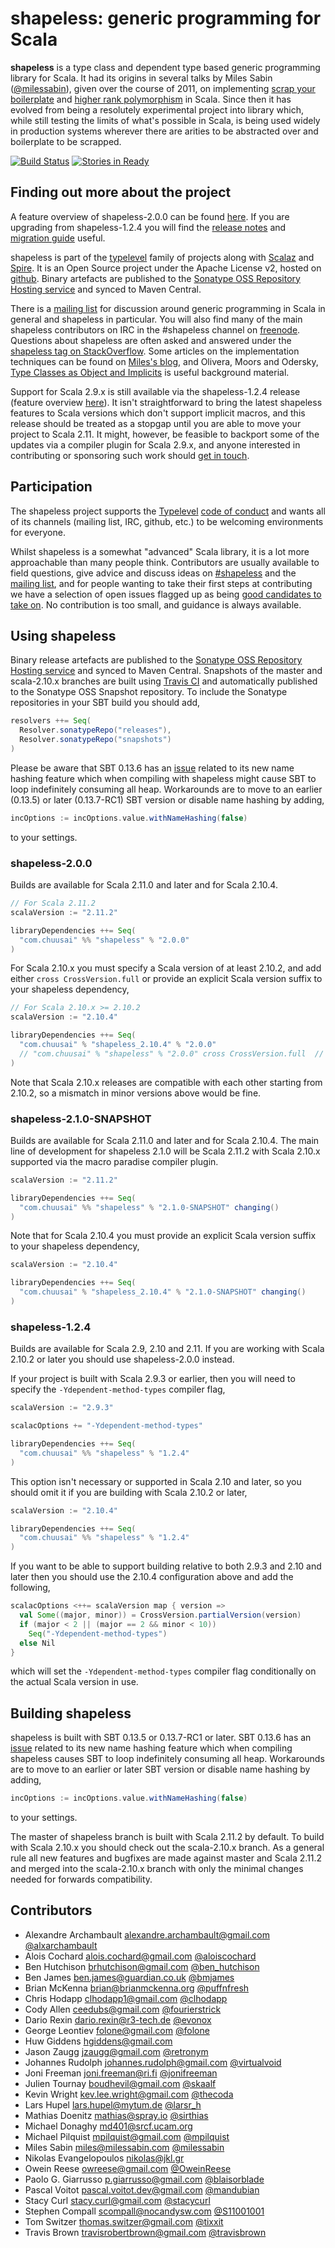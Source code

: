 # shapeless: generic programming for Scala

**shapeless** is a type class and dependent type based generic programming library for Scala. It had its origins in
several talks by Miles Sabin ([@milessabin][milessabin]), given over the course of 2011, on implementing [scrap your
boilerplate][syb] and [higher rank polymorphism][higherrank] in Scala. Since then it has evolved from being a resolutely
experimental project into library which, while still testing the limits of what's possible in Scala, is being used
widely in production systems wherever there are arities to be abstracted over and boilerplate to be scrapped. 

[![Build Status](https://api.travis-ci.org/milessabin/shapeless.png?branch=scala-2.10.x)](https://travis-ci.org/milessabin/shapeless)
[![Stories in Ready](https://badge.waffle.io/milessabin/shapeless.png?label=Ready)](https://waffle.io/milessabin/shapeless)

## Finding out more about the project

A feature overview of shapeless-2.0.0 can be found [here][features200]. If you are upgrading from shapeless-1.2.4 you
will find the [release notes][relnotes] and [migration guide][migration] useful.

shapeless is part of the [typelevel][] family of projects along with [Scalaz][scalaz] and [Spire][spire]. It is an Open
Source project under the Apache License v2, hosted on [github][source]. Binary artefacts are published to the [Sonatype
OSS Repository Hosting service][sonatype] and synced to Maven Central.

There is a [mailing list][group] for discussion around generic programming in Scala in general and shapeless in
particular. You will also find many of the main shapeless contributors on IRC in the #shapeless channel on
[freenode][irc]. Questions about shapeless are often asked and answered under the [shapeless tag on StackOverflow][so].
Some articles on the implementation techniques can be found on [Miles's blog][blog], and Olivera, Moors and Odersky,
[Type Classes as Object and Implicits][tcoi] is useful background material.

Support for Scala 2.9.x is still available via the shapeless-1.2.4 release (feature overview [here][features124]). It
isn't straightforward to bring the latest shapeless features to Scala versions which don't support implicit macros, and
this release should be treated as a stopgap until you are able to move your project to Scala 2.11. It might, however, be
feasible to backport some of the updates via a compiler plugin for Scala 2.9.x, and anyone interested in contributing or
sponsoring such work should [get in touch](mailto:miles@milessabin.com).

[features200]: https://github.com/milessabin/shapeless/wiki/Feature-overview:-shapeless-2.0.0
[features124]: https://github.com/milessabin/shapeless/wiki/Feature-overview:-shapeless-1.2.4
[relnotes]: https://github.com/milessabin/shapeless/wiki/Release-notes:-shapeless-2.0.0
[migration]: https://github.com/milessabin/shapeless/wiki/Migration-guide:-shapeless-1.2.4-to-2.0.0 
[milessabin]: https://twitter.com/milessabin
[syb]: http://research.microsoft.com/en-us/um/people/simonpj/papers/hmap/
[higherrank]: http://www.cs.rutgers.edu/~ccshan/cs252/usage.pdf
[typelevel]: http://typelevel.org/
[scalaz]: https://github.com/scalaz/scalaz
[spire]: https://github.com/non/spire
[tcoi]: http://ropas.snu.ac.kr/~bruno/papers/TypeClasses.pdf
[source]: https://github.com/milessabin/shapeless
[sonatype]: https://oss.sonatype.org/index.html#nexus-search;quick~shapeless
[wiki]: https://github.com/milessabin/shapeless/wiki
[group]: https://groups.google.com/group/shapeless-dev
[so]: http://stackoverflow.com/questions/tagged/shapeless
[irc]: http://freenode.net/
[blog]: http://www.chuusai.com/blog

## Participation

The shapeless project supports the [Typelevel][typelevel] [code of conduct][codeofconduct] and wants all of its
channels (mailing list, IRC, github, etc.) to be welcoming environments for everyone.

Whilst shapeless is a somewhat "advanced" Scala library, it is a lot more approachable than many people think.
Contributors are usually available to field questions, give advice and discuss ideas on [#shapeless][irc] and
the [mailing list][group], and for people wanting to take their first steps at contributing we have a selection
of open issues flagged up as being [good candidates to take on][lowhangingfruit]. No contribution is too small,
and guidance is always available.

[codeofconduct]: http://typelevel.org/conduct.html
[lowhangingfruit]: https://github.com/milessabin/shapeless/issues?q=is%3Aopen+is%3Aissue+label%3A%22Low+hanging+fruit%22

## Using shapeless

Binary release artefacts are published to the [Sonatype OSS Repository Hosting service][sonatype] and synced to Maven
Central. Snapshots of the master and scala-2.10.x branches are built using [Travis CI][ci] and automatically published
to the Sonatype OSS Snapshot repository. To include the Sonatype repositories in your SBT build you should add,

```scala
resolvers ++= Seq(
  Resolver.sonatypeRepo("releases"),
  Resolver.sonatypeRepo("snapshots")
)
```

Please be aware that SBT 0.13.6 has an [issue][namehashing] related to its new name hashing feature which when
compiling with shapeless might cause SBT to loop indefinitely consuming all heap. Workarounds are to move to an
earlier (0.13.5) or later (0.13.7-RC1) SBT version or disable name hashing by adding,

```scala
incOptions := incOptions.value.withNameHashing(false)
```

to your settings.

[ci]: https://travis-ci.org/milessabin/shapeless

### shapeless-2.0.0

Builds are available for Scala 2.11.0 and later and for Scala 2.10.4.

```scala
// For Scala 2.11.2
scalaVersion := "2.11.2"

libraryDependencies ++= Seq(
  "com.chuusai" %% "shapeless" % "2.0.0"
)
```

For Scala 2.10.x you must specify a Scala version of at least 2.10.2, and add either `cross CrossVersion.full` or
provide an explicit Scala version suffix to your shapeless dependency,

```scala
// For Scala 2.10.x >= 2.10.2
scalaVersion := "2.10.4"

libraryDependencies ++= Seq(
  "com.chuusai" % "shapeless_2.10.4" % "2.0.0"
  // "com.chuusai" % "shapeless" % "2.0.0" cross CrossVersion.full  // Alternatively ...
)
```

Note that Scala 2.10.x releases are compatible with each other starting from 2.10.2, so a mismatch in minor versions
above would be fine.

### shapeless-2.1.0-SNAPSHOT

Builds are available for Scala 2.11.0 and later and for Scala 2.10.4. The main line of development for
shapeless 2.1.0 will be Scala 2.11.2 with Scala 2.10.x supported via the macro paradise compiler plugin.

```scala
scalaVersion := "2.11.2"

libraryDependencies ++= Seq(
  "com.chuusai" %% "shapeless" % "2.1.0-SNAPSHOT" changing()
)
```

Note that for Scala 2.10.4 you must provide an explicit Scala version suffix to your shapeless dependency,

```scala
scalaVersion := "2.10.4"

libraryDependencies ++= Seq(
  "com.chuusai" % "shapeless_2.10.4" % "2.1.0-SNAPSHOT" changing()
)
```

### shapeless-1.2.4

Builds are available for Scala 2.9, 2.10 and 2.11. If you are working with Scala 2.10.2 or later you should use
shapeless-2.0.0 instead.

If your project is built with Scala 2.9.3 or earlier, then you will need to specify the `-Ydependent-method-types`
compiler flag,

```scala
scalaVersion := "2.9.3"

scalacOptions += "-Ydependent-method-types"

libraryDependencies ++= Seq(
  "com.chuusai" %% "shapeless" % "1.2.4"
)
```

This option isn't necessary or supported in Scala 2.10 and later, so you should omit it if you are building with
Scala 2.10.2 or later,

```scala
scalaVersion := "2.10.4"

libraryDependencies ++= Seq(
  "com.chuusai" %% "shapeless" % "1.2.4"
)
```

If you want to be able to support building relative to both 2.9.3 and 2.10 and later then you should use the 2.10.4
configuration above and add the following,
 
```scala
scalacOptions <++= scalaVersion map { version =>
  val Some((major, minor)) = CrossVersion.partialVersion(version)
  if (major < 2 || (major == 2 && minor < 10)) 
    Seq("-Ydependent-method-types")
  else Nil
}
```

which will set the `-Ydependent-method-types` compiler flag conditionally on the actual Scala version in use.

## Building shapeless

shapeless is built with SBT 0.13.5 or 0.13.7-RC1 or later. SBT 0.13.6 has an [issue][namehashing] related to its new
name hashing feature which when compiling shapeless causes SBT to loop indefinitely consuming all heap. Workarounds
are to move to an earlier or later SBT version or disable name hashing by adding,

```scala
incOptions := incOptions.value.withNameHashing(false)
```

to your settings.

The master of shapeless branch is built with Scala 2.11.2 by default. To build with Scala 2.10.x you should check out
the scala-2.10.x branch. As a general rule all new features and bugfixes are made against master and Scala 2.11.2 and
merged into the scala-2.10.x branch with only the minimal changes needed for forwards compatibility.

[namehashing]: https://github.com/sbt/sbt/issues/1640

## Contributors

+ Alexandre Archambault <alexandre.archambault@gmail.com> [@alxarchambault](https://twitter.com/alxarchambault)
+ Alois Cochard <alois.cochard@gmail.com> [@aloiscochard](https://twitter.com/aloiscochard)
+ Ben Hutchison <brhutchison@gmail.com> [@ben_hutchison](https://twitter.com/ben_hutchison)
+ Ben James <ben.james@guardian.co.uk> [@bmjames](https://twitter.com/bmjames)
+ Brian McKenna <brian@brianmckenna.org> [@puffnfresh](https://twitter.com/puffnfresh)
+ Chris Hodapp <clhodapp1@gmail.com> [@clhodapp](https://twitter.com/clhodapp)
+ Cody Allen <ceedubs@gmail.com> [@fourierstrick](https://twitter.com/FouriersTrick)
+ Dario Rexin <dario.rexin@r3-tech.de> [@evonox](https://twitter.com/evonox)
+ George Leontiev <folone@gmail.com> [@folone](https://twitter.com/folone)
+ Huw Giddens <hgiddens@gmail.com>
+ Jason Zaugg <jzaugg@gmail.com> [@retronym](https://twitter.com/retronym)
+ Johannes Rudolph <johannes.rudolph@gmail.com> [@virtualvoid](https://twitter.com/virtualvoid)
+ Joni Freeman <joni.freeman@ri.fi> [@jonifreeman](https://twitter.com/jonifreeman)
+ Julien Tournay <boudhevil@gmail.com> [@skaalf](https://twitter.com/skaalf)
+ Kevin Wright <kev.lee.wright@gmail.com> [@thecoda](https://twitter.com/thecoda)
+ Lars Hupel <lars.hupel@mytum.de> [@larsr_h](https://twitter.com/larsr_h)
+ Mathias Doenitz <mathias@spray.io> [@sirthias](https://twitter.com/sirthias)
+ Michael Donaghy <md401@srcf.ucam.org>
+ Michael Pilquist <mpilquist@gmail.com> [@mpilquist](https://twitter.com/mpilquist)
+ Miles Sabin <miles@milessabin.com> [@milessabin](https://twitter.com/milessabin)
+ Nikolas Evangelopoulos <nikolas@jkl.gr> 
+ Owein Reese <owreese@gmail.com> [@OweinReese](https://twitter.com/OweinReese)
+ Paolo G. Giarrusso <p.giarrusso@gmail.com> [@blaisorblade](https://twitter.com/blaisorblade)
+ Pascal Voitot <pascal.voitot.dev@gmail.com> [@mandubian](https://twitter.com/mandubian)
+ Stacy Curl <stacy.curl@gmail.com> [@stacycurl](https://twitter.com/stacycurl)
+ Stephen Compall <scompall@nocandysw.com> [@S11001001](https://twitter.com/S11001001)
+ Tom Switzer <thomas.switzer@gmail.com> [@tixxit](https://twitter.com/tixxit)
+ Travis Brown <travisrobertbrown@gmail.com> [@travisbrown](https://twitter.com/travisbrown)

